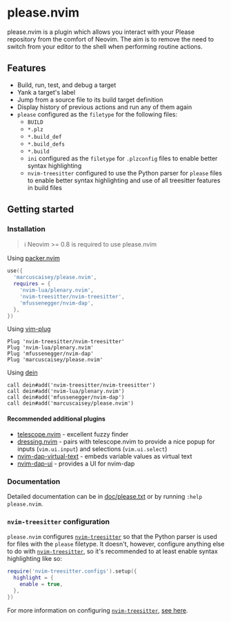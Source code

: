 # please.nvim
please.nvim is a plugin which allows you interact with your Please repository from the comfort of Neovim. The aim is to remove the need to switch from your editor to the shell when performing routine actions.

## Features
  * Build, run, test, and debug a target
  * Yank a target's label
  * Jump from a source file to its build target definition
  * Display history of previous actions and run any of them again
  * `please` configured as the `filetype` for the following files:
    * `BUILD`
    * `*.plz`
    * `*.build_def`
    * `*.build_defs`
    * `*.build`
    * `ini` configured as the `filetype` for `.plzconfig` files to enable better syntax highlighting
    * `nvim-treesitter` configured to use the Python parser for `please` files to enable better syntax highlighting and use of all treesitter features in build files

## Getting started
### Installation
> :information_source: Neovim >= 0.8 is required to use please.nvim

Using [packer.nvim](https://github.com/wbthomason/packer.nvim)
```lua
use({
  'marcuscaisey/please.nvim',
  requires = {
    'nvim-lua/plenary.nvim',
    'nvim-treesitter/nvim-treesitter',
    'mfussenegger/nvim-dap',
  },
})
```

Using [vim-plug](https://github.com/junegunn/vim-plug)
```viml
Plug 'nvim-treesitter/nvim-treesitter'
Plug 'nvim-lua/plenary.nvim'
Plug 'mfussenegger/nvim-dap'
Plug 'marcuscaisey/please.nvim'
```

Using [dein](https://github.com/Shougo/dein.vim)
```viml
call dein#add('nvim-treesitter/nvim-treesitter')
call dein#add('nvim-lua/plenary.nvim')
call dein#add('mfussenegger/nvim-dap')
call dein#add('marcuscaisey/please.nvim')
```

#### Recommended additional plugins
- [telescope.nvim](https://github.com/nvim-telescope/telescope.nvim) - excellent fuzzy finder
- [dressing.nvim](https://github.com/stevearc/dressing.nvim) - pairs with telescope.nvim to
  provide a nice popup for inputs (`vim.ui.input`) and selections (`vim.ui.select`)
- [nvim-dap-virtual-text](https://github.com/theHamsta/nvim-dap-virtual-text) - embeds variable
  values as virtual text
- [nvim-dap-ui](https://github.com/rcarriga/nvim-dap-ui) - provides a UI for nvim-dap

### Documentation
Detailed documentation can be in [doc/please.txt](doc/please.txt) or by running `:help please.nvim`.

### `nvim-treesitter` configuration
`please.nvim` configures [`nvim-treesitter`](https://github.com/nvim-treesitter/nvim-treesitter) so
that the Python parser is used for files with the `please` filetype. It doesn't, however, configure
anything else to do with [`nvim-treesitter`](https://github.com/nvim-treesitter/nvim-treesitter), so
it's recommended to at least enable syntax highlighting like so:
```lua
require('nvim-treesitter.configs').setup({
  highlight = {
    enable = true,
  },
})
```

For more information on configuring [`nvim-treesitter`](https://github.com/nvim-treesitter/nvim-treesitter),
[see here](https://github.com/nvim-treesitter/nvim-treesitter#available-modules).
